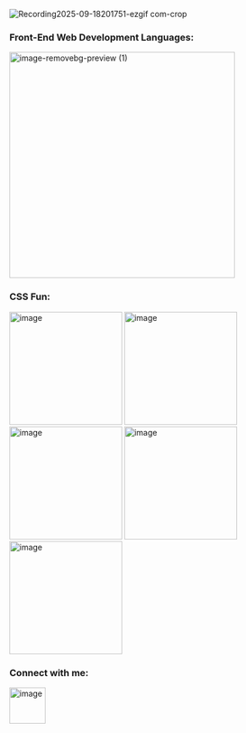 ![Recording2025-09-18201751-ezgif com-crop](https://github.com/user-attachments/assets/68f1baae-6340-4e31-a2a8-577c6f512a09)
  
### Front-End Web Development Languages:
<img width="400" height="auto" alt="image-removebg-preview (1)" src="https://github.com/user-attachments/assets/8c8ac11d-11eb-4310-835d-b4d415b0b371" />

### CSS Fun:
<img width="200" height="auto" alt="image" src="https://github.com/user-attachments/assets/4af9b038-0450-4b3d-b66f-e6b5a1045ac5" />
<img width="200" height="auto" alt="image" src="https://github.com/user-attachments/assets/e7442df3-51fd-4f91-a43f-fe318192a8f8" />
<img width="200" height="auto" alt="image" src="https://github.com/user-attachments/assets/a7e38756-1b1b-4bf7-922a-bf5d00b02dfe" />
<img width="200" height="auto" alt="image" src="https://github.com/user-attachments/assets/0893dc9a-0646-4391-89da-8d0633095a3f" />
<img width="200" height="auto" alt="image" src="https://github.com/user-attachments/assets/995ba27f-5d55-485f-8987-bd87d2e22cc9" />

### Connect with me:
  <a href="https://www.linkedin.com/in/saboor-malik" target="_blank"><img width="64" height="64" alt="image" src="https://github.com/user-attachments/assets/59efba79-f41b-44e7-a26d-3507df470722" /></a>
